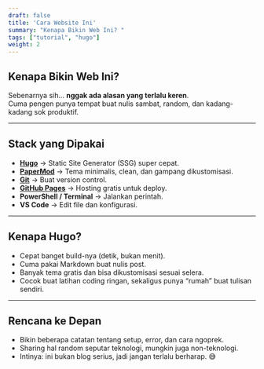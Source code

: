 ```yaml
---
draft: false
title: 'Cara Website Ini'
summary: "Kenapa Bikin Web Ini? "
tags: ["tutorial", "hugo"]
weight: 2
---
```


## Kenapa Bikin Web Ini?
Sebenarnya sih... **nggak ada alasan yang terlalu keren**.  
Cuma pengen punya tempat buat nulis sambat, random, dan kadang-kadang sok produktif.

---

## Stack yang Dipakai

- **[Hugo](https://gohugo.io/)** → Static Site Generator (SSG) super cepat.  
- **[PaperMod](https://github.com/adityatelange/hugo-PaperMod)** → Tema minimalis, clean, dan gampang dikustomisasi.  
- **[Git](https://git-scm.com/)** → Buat version control.  
- **[GitHub Pages](https://pages.github.com/)** → Hosting gratis untuk deploy.  
- **PowerShell / Terminal** → Jalankan perintah.  
- **VS Code** → Edit file dan konfigurasi.  

---

## Kenapa Hugo?
- Cepat banget build-nya (detik, bukan menit).  
- Cuma pakai Markdown buat nulis post.  
- Banyak tema gratis dan bisa dikustomisasi sesuai selera.  
- Cocok buat latihan coding ringan, sekaligus punya “rumah” buat tulisan sendiri.  

---

## Rencana ke Depan
- Bikin beberapa catatan tentang setup, error, dan cara ngoprek.  
- Sharing hal random seputar teknologi, mungkin juga non-teknologi.  
- Intinya: ini bukan blog serius, jadi jangan terlalu berharap. 😅

